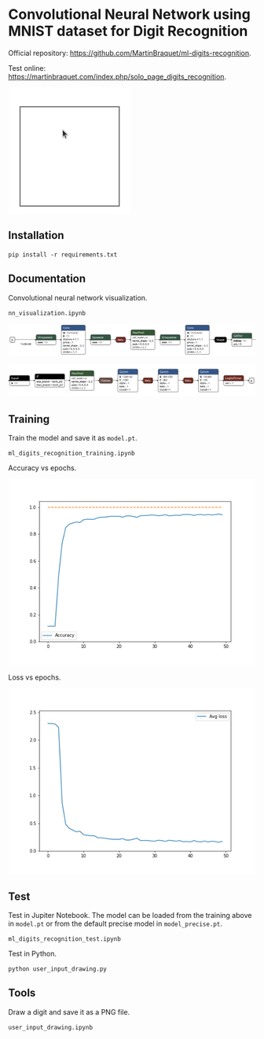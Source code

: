# Convolutional Neural Network using MNIST dataset for Digit Recognition

Official repository: https://github.com/MartinBraquet/ml-digits-recognition.

Test online: https://martinbraquet.com/index.php/solo_page_digits_recognition.

![Alt Text](https://github.com/MartinBraquet/ml-digits-recognition/blob/main/src/demo.gif)

## Installation

```
pip install -r requirements.txt
```

## Documentation

Convolutional neural network visualization.

```
nn_visualization.ipynb
```

![Alt Text](https://github.com/MartinBraquet/ml-digits-recognition/blob/main/src/nn1.png)

![Alt Text](https://github.com/MartinBraquet/ml-digits-recognition/blob/main/src/nn2.png)

## Training

Train the model and save it as `model.pt`.

```
ml_digits_recognition_training.ipynb
```

Accuracy vs epochs.

![Alt Text](https://github.com/MartinBraquet/ml-digits-recognition/blob/main/src/accuracy.png)

Loss vs epochs.

![Alt Text](https://github.com/MartinBraquet/ml-digits-recognition/blob/main/src/loss.png)

## Test

Test in Jupiter Notebook. The model can be loaded from the training above in `model.pt` or from the 
default precise model in `model_precise.pt`.

```
ml_digits_recognition_test.ipynb
```

Test in Python.

```
python user_input_drawing.py
```

## Tools

Draw a digit and save it as a PNG file.

```
user_input_drawing.ipynb
```
